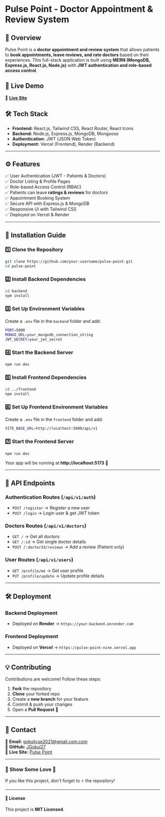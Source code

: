 # Pulse Point - Doctor Appointment & Review System

## 🏥 Overview
Pulse Point is a **doctor appointment and review system** that allows patients to **book appointments, leave reviews, and rate doctors** based on their experiences. This full-stack application is built using **MERN (MongoDB, Express.js, React.js, Node.js)** with **JWT authentication and role-based access control**.

## 🚀 Live Demo
🔗 **[Live Site](https://pulse-point-nine.vercel.app)**

## 🛠 Tech Stack
- **Frontend:** React.js, Tailwind CSS, React Router, React Icons
- **Backend:** Node.js, Express.js, MongoDB, Mongoose
- **Authentication:** JWT (JSON Web Token)
- **Deployment:** Vercel (Frontend), Render (Backend)

---
## ⚙️ Features
✅ User Authentication (JWT - Patients & Doctors)  
✅ Doctor Listing & Profile Pages  
✅ Role-based Access Control (RBAC)  
✅ Patients can leave **ratings & reviews** for doctors  
✅ Appointment Booking System  
✅ Secure API with Express.js & MongoDB  
✅ Responsive UI with Tailwind CSS  
✅ Deployed on Vercel & Render  

---
## 📌 Installation Guide
### 1️⃣ Clone the Repository
```sh
git clone https://github.com/your-username/pulse-point.git
cd pulse-point
```

### 2️⃣ Install Backend Dependencies
```sh
cd backend
npm install
```

### 3️⃣ Set Up Environment Variables
Create a `.env` file in the `backend` folder and add:
```sh
PORT=5000
MONGO_URL=your_mongodb_connection_string
JWT_SECRET=your_jwt_secret
```

### 4️⃣ Start the Backend Server
```sh
npm run dev
```

### 5️⃣ Install Frontend Dependencies
```sh
cd ../frontend
npm install
```

### 6️⃣ Set Up Frontend Environment Variables
Create a `.env` file in the `frontend` folder and add:
```sh
VITE_BASE_URL=http://localhost:5000/api/v1
```

### 7️⃣ Start the Frontend Server
```sh
npm run dev
```
Your app will be running at **http://localhost:5173** 🎉

---
## 🔗 API Endpoints
### **Authentication Routes** (`/api/v1/auth`)
- `POST /register` → Register a new user
- `POST /login` → Login user & get JWT token

### **Doctors Routes** (`/api/v1/doctors`)
- `GET /` → Get all doctors
- `GET /:id` → Get single doctor details
- `POST /:doctorId/reviews` → Add a review (Patient only)

### **User Routes** (`/api/v1/users`)
- `GET /profile/me` → Get user profile
- `PUT /profile/update` → Update profile details

---
## 🛠 Deployment
### Backend Deployment
- Deployed on **Render** → `https://your-backend.onrender.com`

### Frontend Deployment
- Deployed on **Vercel** → `https://pulse-point-nine.vercel.app`

---
## 💡 Contributing
Contributions are welcome! Follow these steps:
1. **Fork** the repository
2. **Clone** your forked repo
3. Create a **new branch** for your feature
4. Commit & push your changes
5. Open a **Pull Request** 🚀

---
## 📧 Contact
📩 **Email:** gokuljcse2021@gmail.com.com  
🐙 **GitHub:** [JGokul27](https://github.com/JGokul27)  
🔗 **Live Site:** [Pulse Point](https://pulse-point-nine.vercel.app)

---
### 🎯 Show Some Love 💙
If you like this project, don't forget to ⭐️ the repository!

---
#### 🔖 License
This project is **MIT Licensed**.

